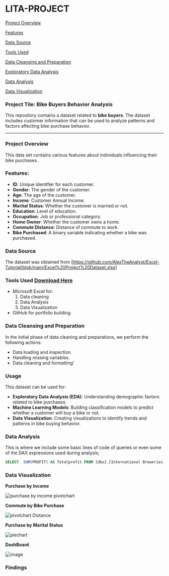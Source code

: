 # LITA-PROJECT

[Project Overview](#project-overview)

[Features](#features)

[Data Source](#data-source)

[Tools Used](#tools-used)

[Data Cleansing and Preparation](#data-cleaning-and-preparation)

[Exploratory Data Analysis](#exploratory-data-analysis)

[Data Analysis](#data-analysis)

[Data Visualization](#data-visualization)



### Project Tile: Bike Buyers Behavior Analysis
This repository contains a dataset related to **bike buyers**. The dataset includes customer information that can be used to analyze patterns and factors affecting bike purchase behavior.

---

### Project Overview
This data set contains various features about individuals influencing their bike purchases.

### Features:
- **ID**: Unique identifier for each customer.
- **Gender**: The gender of the customer.
- **Age**: The age of the customer.
- **Income**: Customer Annual Income.
- **Marital Status**: Whether the customer is married or not.
- **Education**: Level of education.
- **Occupation**: Job or professional category.
- **Home Owner**: Whether the customer owns a home.
- **Commute Distance**: Distance of commute to work.
- **Bike Purchased**: A binary variable indicating whether a bike was purchased.


### Data Source
The dataset was obtained from [https://github.com/AlexTheAnalyst/Excel-Tutorial/blob/main/Excel%20Project%20Dataset.xlsx]


### Tools Used [Download Here](https://www.microsoft.com)
- Microsoft Excel for:
  1. Data cleaning
  2. Data Analysis
  3. Data Visualization
- GitHub for portfolio building.

### Data Cleansing and Preparation
In the initial phase of data cleaning and preparations, we perform the following actions:
- Data loading and inspection.
- Handling missing variables.
- Data cleaning and formatting'

### Usage

This dataset can be used for:
- **Exploratory Data Analysis (EDA)**: Understanding demographic factors related to bike purchases.
- **Machine Learning Models**: Building classification models to predict whether a customer will buy a bike or not.
- **Data Visualization**: Creating visualizations to identify trends and patterns in bike buying behavior.

### Data Analysis
This is where we include some basic lines of code of queries or even some of the DAX expressions used during analysis;
```SQL
SELECT  SUM(PROFIT) AS Totalprofit FROM [dbo].[International Breweries]
```

### Data Visualization

**Purchase by Income**

![purchase by income pivotchart](https://github.com/user-attachments/assets/91889a05-3fdb-4df3-8875-bf02cc39e486)


**Commute by Bike Purchase**

![pivotchart Distance](https://github.com/user-attachments/assets/ce8ff87e-ae10-46cd-acc3-d1b8b48d64e1)



**Purchase by Marital Status**


![piechart](https://github.com/user-attachments/assets/8aca8515-9f41-41eb-add0-da994f9ed570)


**DashBoard**

![image](https://github.com/user-attachments/assets/ed102d0a-126a-4b1e-a75f-baa8751fb331)



### Findings


